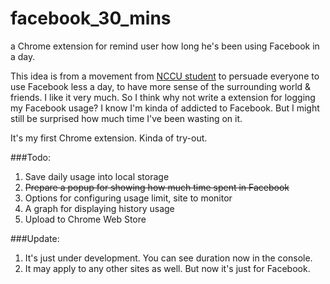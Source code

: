facebook_30_mins
================

a Chrome extension for remind user how long he's been using Facebook in a day. 

This idea is from a movement from [NCCU student](http://mag.udn.com/mag/edu/storypage.jsp?f_ART_ID=512815) to persuade everyone to use Facebook less a day, to have more sense of the surrounding world & friends. I like it very  much. So I think why not write a extension for logging my Facebook usage? I know I'm kinda of addicted to Facebook. But I might still be surprised how much time I've been wasting on it.

It's my first Chrome extension. Kinda of try-out.

###Todo:
1. Save daily usage into local storage
2. ~~Prepare a popup for showing how much time spent in Facebook~~
3. Options for configuring usage limit, site to monitor
4. A graph for displaying history usage
5. Upload to Chrome Web Store

###Update:
1. It's just under development. You can see duration now in the console.
2. It may apply to any other sites as well. But now it's just for Facebook.


